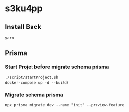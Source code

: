 # s3ku4pp

## Install Back
```yarn``` 

## Prisma
### Start Projet before migrate schema prisma
```./script/startProject.sh```\
```docker-compose up -d --build```\
### Migrate schema prisma
```npx prisma migrate dev --name "init" --preview-feature```

